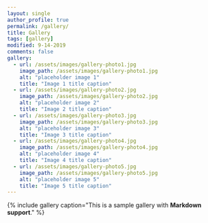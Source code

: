 ```yaml
---
layout: single
author_profile: true
permalink: /gallery/
title: Gallery
tags: [gallery]
modified: 9-14-2019
comments: false
gallery:
  - url: /assets/images/gallery-photo1.jpg
    image_path: /assets/images/gallery-photo1.jpg
    alt: "placeholder image 1"
    title: "Image 1 title caption"
  - url: /assets/images/gallery-photo2.jpg
    image_path: /assets/images/gallery-photo2.jpg
    alt: "placeholder image 2"
    title: "Image 2 title caption"
  - url: /assets/images/gallery-photo3.jpg
    image_path: /assets/images/gallery-photo3.jpg
    alt: "placeholder image 3"
    title: "Image 3 title caption"  
  - url: /assets/images/gallery-photo4.jpg
    image_path: /assets/images/gallery-photo4.jpg
    alt: "placeholder image 4"
    title: "Image 4 title caption"
  - url: /assets/images/gallery-photo5.jpg
    image_path: /assets/images/gallery-photo5.jpg
    alt: "placeholder image 5"
    title: "Image 5 title caption"    
---
```


{% include gallery caption="This is a sample gallery with **Markdown support**." %}

